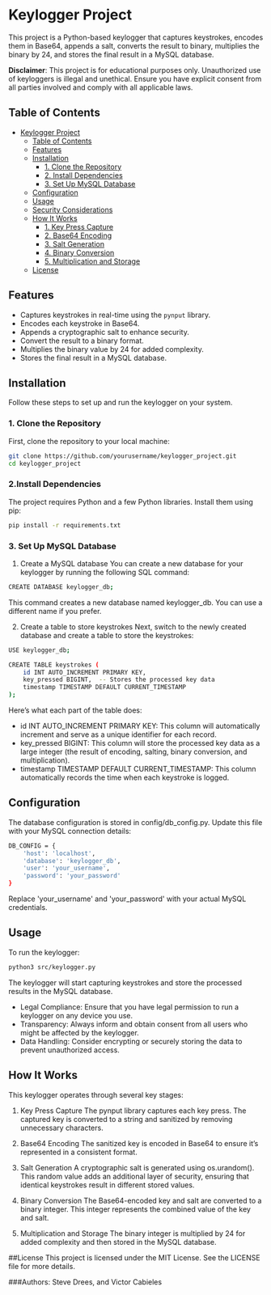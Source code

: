 # Keylogger Project

This project is a Python-based keylogger that captures keystrokes, encodes them in Base64, appends a salt, converts the result to binary, multiplies the binary by 24, and stores the final result in a MySQL database.

**Disclaimer**: This project is for educational purposes only. Unauthorized use of keyloggers is illegal and unethical. Ensure you have explicit consent from all parties involved and comply with all applicable laws.

## Table of Contents

- [Keylogger Project](#keylogger-project)
  - [Table of Contents](#table-of-contents)
  - [Features](#features)
  - [Installation](#installation)
    - [1. Clone the Repository](#1-clone-the-repository)
    - [2. Install Dependencies](#2-install-dependencies)
    - [3. Set Up MySQL Database](#3-set-up-mysql-database)
  - [Configuration](#configuration)
  - [Usage](#usage)
  - [Security Considerations](#security-considerations)
  - [How It Works](#how-it-works)
    - [1. Key Press Capture](#1-key-press-capture)
    - [2. Base64 Encoding](#2-base64-encoding)
    - [3. Salt Generation](#3-salt-generation)
    - [4. Binary Conversion](#4-binary-conversion)
    - [5. Multiplication and Storage](#5-multiplication-and-storage)
  - [License](#license)

## Features

- Captures keystrokes in real-time using the `pynput` library.
- Encodes each keystroke in Base64.
- Appends a cryptographic salt to enhance security.
- Convert the result to a binary format.
- Multiplies the binary value by 24 for added complexity.
- Stores the final result in a MySQL database.

## Installation

Follow these steps to set up and run the keylogger on your system.

### 1. Clone the Repository

First, clone the repository to your local machine:

```bash
git clone https://github.com/yourusername/keylogger_project.git
cd keylogger_project
```

### 2.Install Dependencies

The project requires Python and a few Python libraries. Install them using pip:

```bash
pip install -r requirements.txt
```

### 3. Set Up MySQL Database
1. Create a MySQL database
You can create a new database for your keylogger by running the following SQL command:

```bash
CREATE DATABASE keylogger_db;
```

This command creates a new database named keylogger_db. You can use a different name if you prefer.

2. Create a table to store keystrokes
Next, switch to the newly created database and create a table to store the keystrokes:

```bash
USE keylogger_db;

CREATE TABLE keystrokes (
    id INT AUTO_INCREMENT PRIMARY KEY,
    key_pressed BIGINT,  -- Stores the processed key data
    timestamp TIMESTAMP DEFAULT CURRENT_TIMESTAMP
);
```

Here’s what each part of the table does:

 - id INT AUTO_INCREMENT PRIMARY KEY: This column will automatically increment and serve as a unique identifier for each record.
 - key_pressed BIGINT: This column will store the processed key data as a large integer (the result of encoding, salting, binary conversion, and multiplication).
 - timestamp TIMESTAMP DEFAULT CURRENT_TIMESTAMP: This column automatically records the time when each keystroke is logged.

## Configuration
The database configuration is stored in config/db_config.py. Update this file with your MySQL connection details:

```bash
DB_CONFIG = {
    'host': 'localhost',
    'database': 'keylogger_db',
    'user': 'your_username',
    'password': 'your_password'
}
```

Replace 'your_username' and 'your_password' with your actual MySQL credentials.

## Usage
To run the keylogger:

```bash
python3 src/keylogger.py
```

The keylogger will start capturing keystrokes and store the processed results in the MySQL database.

 - Legal Compliance: Ensure that you have legal permission to run a keylogger on any device you use.
 - Transparency: Always inform and obtain consent from all users who might be affected by the keylogger.
 - Data Handling: Consider encrypting or securely storing the data to prevent unauthorized access.

## How It Works
This keylogger operates through several key stages:

1. Key Press Capture
The pynput library captures each key press. The captured key is converted to a string and sanitized by removing unnecessary characters.

2. Base64 Encoding
The sanitized key is encoded in Base64 to ensure it’s represented in a consistent format.

3. Salt Generation
A cryptographic salt is generated using os.urandom(). This random value adds an additional layer of security, ensuring that identical keystrokes result in different stored values.

4. Binary Conversion
The Base64-encoded key and salt are converted to a binary integer. This integer represents the combined value of the key and salt.

5. Multiplication and Storage
The binary integer is multiplied by 24 for added complexity and then stored in the MySQL database.

##License
This project is licensed under the MIT License. See the LICENSE file for more details.


###Authors: Steve Drees, and Victor Cabieles

